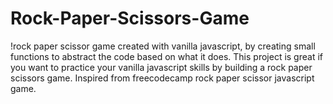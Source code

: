 # Rock-Paper-Scissors-Game
!rock paper scissor game created with vanilla javascript, by creating small functions to abstract the code based on what it does.
This project is great if you want to practice your vanilla javascript skills by building a rock paper scissors game.
Inspired from freecodecamp rock paper scissor javascript game.
